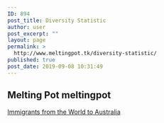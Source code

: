 ```yaml
---
ID: 894
post_title: Diversity Statistic
author: user
post_excerpt: ""
layout: page
permalink: >
  http://www.meltingpot.tk/diversity-statistic/
published: true
post_date: 2019-09-08 10:31:49
---
```

<h2>Melting Pot
meltingpot</h2>
<a role="button" href="https://prezi.com/view/XVVX32PtY5OcFg1z2zAJ/">
Immigrants from the World to Australia
</a>